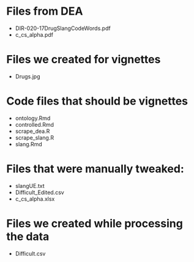 # Files from DEA

+ DIR-020-17DrugSlangCodeWords.pdf
+ c_cs_alpha.pdf  

# Files we created for vignettes
+ Drugs.jpg 

# Code files that should be vignettes

+ ontology.Rmd
+ controlled.Rmd
+ scrape_dea.R
+ scrape_slang.R
+ slang.Rmd

# Files that were manually tweaked:

+ slangUE.txt
+ Difficult_Edited.csv   
+ c_cs_alpha.xlsx

# Files we created while processing the data

+ Difficult.csv                    
          
    
